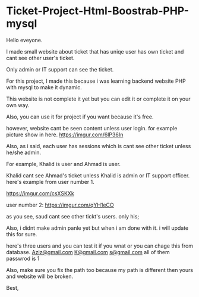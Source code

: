 # Ticket-Project-Html-Boostrab-PHP-mysql

Hello eveyone. 


I made small website about ticket that has uniqe user has own ticket and cant see other user's ticket. 

Only admin or IT support can see the ticket. 

For this project, I made this because i was learning backend website PHP with mysql to make it dynamic. 

This website is not complete it yet but you can edit it or complete it on your own way. 

Also, you can use it for project if you want because it's free. 

however, website cant be seen content unless user login. for example picture show in here. 
https://imgur.com/6lP36In

Also, as i said, each user has sessions which is cant see other ticket unless he/she admin. 

For example, Khalid is user and Ahmad is user. 

Khalid cant see Ahmad's ticket unless Khalid is admin or IT support officer. 
here's example from user number 1. 

https://imgur.com/csXSKXk

user number 2:
https://imgur.com/qYH1eCO

as you see, saud cant see other tickt's users. only his;

Also, i didnt make admin panle yet but when i am done with it. i will update this for sure. 

here's three users and you can test it if you wnat or you can chage this from database.
Aziz@gmail.com
K@gmail.com
s@gmail.com
all of them passwrod is 1 

Also, make sure you fix the path too because my path is different then yours and website will be broken. 

Best, 



